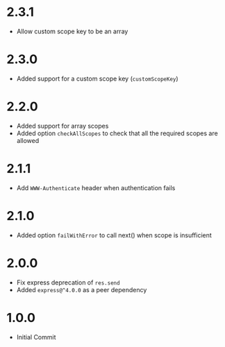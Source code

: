 # 2.3.1

- Allow custom scope key to be an array

# 2.3.0

- Added support for a custom scope key (`customScopeKey`)

# 2.2.0

- Added support for array scopes
- Added option `checkAllScopes` to check that all the required scopes are allowed

# 2.1.1

- Add `WWW-Authenticate` header when authentication fails

# 2.1.0

- Added option `failWithError` to call next() when scope is insufficient

# 2.0.0

- Fix express deprecation of `res.send`
- Added `express@^4.0.0` as a peer dependency

# 1.0.0

- Initial Commit
